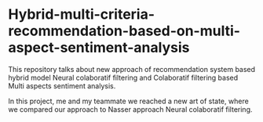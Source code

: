 # Hybrid-multi-criteria-recommendation-based-on-multi-aspect-sentiment-analysis

This repository talks about new approach of recommendation system based hybrid model Neural colaboratif filtering and Colaboratif filtering based Multi aspects sentiment analysis.

In this project, me and my teammate we reached a new art of state, where we compared our approach to Nasser approach Neural colaboratif filtering.
